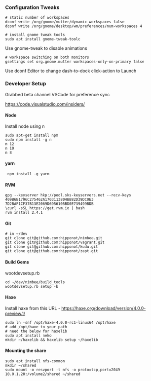 ### Configuration Tweaks


```
# static number of workspaces
dconf write /org/gnome/mutter/dynamic-workspaces false
dconf write /org/gnome/desktop/wm/preferences/num-workspaces 4
```

```
# install gnome tweak tools
sudo apt install gnome-tweak-toolc
```
Use gnome-tweak to disable animations
```
# workspace switching on both monitors 
gsettings set org.gnome.mutter workspaces-only-on-primary false
```

Use dconf Editor to change dash-to-dock click-action to Launch

### Developer Setup

Grabbed beta channel VSCode for preference sync

https://code.visualstudio.com/insiders/ 

#### Node

Install node using n
```
sudo apt-get install npm
sudo npm install -g n
n 12
n 10
n 8
```

#### yarn

``` npm install -g yarn```

#### RVM
```
gpg --keyserver hkp://pool.sks-keyservers.net --recv-keys 409B6B1796C275462A1703113804BB82D39DC0E3 7D2BAF1CF37B13E2069D6956105BD0E739499BDB
\curl -sSL https://get.rvm.io | bash
rvm install 2.4.1
```
#### Git
```
# in ~/dev
git clone git@github.com:hipponot/nimbee.git
git clone git@github.com:hipponot/vagrant.git
git clone git@github.com:hipponot/kudu.git
git clone git@github.com:hipponot/zapt.git
```
#### Build Gems
wootdevsetup.rb
```
cd ~/dev/nimbee/build_tools
wootdevsetup.rb setup -b
```

#### Haxe
Install haxe from this URL - https://haxe.org/download/version/4.0.0-preview.1/
```
sudo ln -snf /opt/haxe-4.0.0-rc1-linux64 /opt/haxe
# add /opt/haxe to your path
# need the below for haxelib
sudo apt install neko
mkdir ~/haxelib && haxelib setup ~/haxelib
```

#### Mounting the share
```
sudo apt install nfs-common
mkdir ~/shared
sudo mount -o resvport -t nfs -o proto=tcp,port=2049 10.0.1.20:/volume2/shared ~/shared
```
